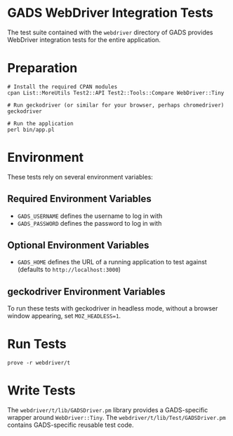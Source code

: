 GADS WebDriver Integration Tests
================================

The test suite contained with the `webdriver` directory of GADS provides
WebDriver integration tests for the entire application.

# Preparation

```
# Install the required CPAN modules
cpan List::MoreUtils Test2::API Test2::Tools::Compare WebDriver::Tiny

# Run geckodriver (or similar for your browser, perhaps chromedriver)
geckodriver

# Run the application
perl bin/app.pl
```

# Environment

These tests rely on several environment variables:

## Required Environment Variables

* `GADS_USERNAME` defines the username to log in with
* `GADS_PASSWORD` defines the password to log in with

## Optional Environment Variables

* `GADS_HOME` defines the URL of a running application to test against
  (defaults to `http://localhost:3000`)

## geckodriver Environment Variables

To run these tests with geckodriver in headless mode, without a browser
window appearing, set `MOZ_HEADLESS=1`.

# Run Tests

```
prove -r webdriver/t
```

# Write Tests

The `webdriver/t/lib/GADSDriver.pm` library provides a GADS-specific
wrapper around `WebDriver::Tiny`.  The
`webdriver/t/lib/Test/GADSDriver.pm` contains GADS-specific reusable
test code.
